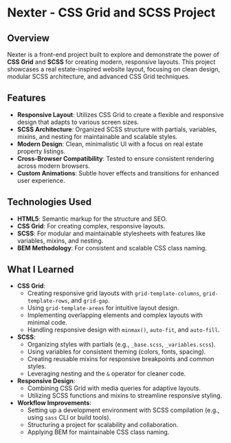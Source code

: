 # Nexter - CSS Grid and SCSS Project

## Overview

Nexter is a front-end project built to explore and demonstrate the power of
**CSS Grid** and **SCSS** for creating modern, responsive layouts. This project
showcases a real estate-inspired website layout, focusing on clean design,
modular SCSS architecture, and advanced CSS Grid techniques.

## Features

- **Responsive Layout**: Utilizes CSS Grid to create a flexible and responsive
  design that adapts to various screen sizes.
- **SCSS Architecture**: Organized SCSS structure with partials, variables,
  mixins, and nesting for maintainable and scalable styles.
- **Modern Design**: Clean, minimalistic UI with a focus on real estate property
  listings.
- **Cross-Browser Compatibility**: Tested to ensure consistent rendering across
  modern browsers.
- **Custom Animations**: Subtle hover effects and transitions for enhanced user
  experience.

## Technologies Used

- **HTML5**: Semantic markup for the structure and SEO.
- **CSS Grid**: For creating complex, responsive layouts.
- **SCSS**: For modular and maintainable stylesheets with features like
  variables, mixins, and nesting.
- **BEM Methodology**: For consistent and scalable CSS class naming.

## What I Learned

- **CSS Grid**:
  - Creating responsive grid layouts with `grid-template-columns`,
    `grid-template-rows`, and `grid-gap`.
  - Using `grid-template-areas` for intuitive layout design.
  - Implementing overlapping elements and complex layouts with minimal code.
  - Handling responsive design with `minmax()`, `auto-fit`, and `auto-fill`.
- **SCSS**:
  - Organizing styles with partials (e.g., `_base.scss`, `_variables.scss`).
  - Using variables for consistent theming (colors, fonts, spacing).
  - Creating reusable mixins for responsive breakpoints and common styles.
  - Leveraging nesting and the `&` operator for cleaner code.
- **Responsive Design**:
  - Combining CSS Grid with media queries for adaptive layouts.
  - Utilizing SCSS functions and mixins to streamline responsive styling.
- **Workflow Improvements**:
  - Setting up a development environment with SCSS compilation (e.g., using
    `sass` CLI or build tools).
  - Structuring a project for scalability and collaboration.
  - Applying BEM for maintainable CSS class naming.
